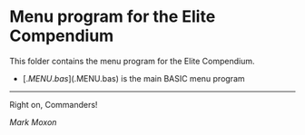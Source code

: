 # Menu program for the Elite Compendium

This folder contains the menu program for the Elite Compendium.

* [$.MENU.bas]($.MENU.bas) is the main BASIC menu program

---

Right on, Commanders!

_Mark Moxon_